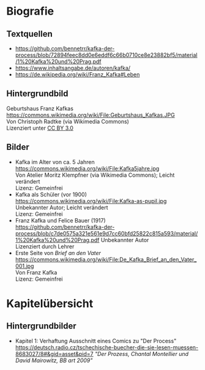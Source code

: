 # Biografie

## Textquellen

- <https://github.com/bennetrr/kafka-der-process/blob/72894feec8dd0e6eddf6c66b0710ce8e23882bf5/material/1%20Kafka%20und%20Prag.pdf>
- <https://www.inhaltsangabe.de/autoren/kafka/>
- <https://de.wikipedia.org/wiki/Franz_Kafka#Leben>

## Hintergrundbild

Geburtshaus Franz Kafkas<br>
<https://commons.wikimedia.org/wiki/File:Geburtshaus_Kafkas.JPG><br>
Von Christoph Radtke (via Wikimedia Commons)<br>
Lizenziert unter [CC BY 3.0](https://creativecommons.org/licenses/by/3.0)

## Bilder

- Kafka im Alter von ca. 5 Jahren<br>
  <https://commons.wikimedia.org/wiki/File:Kafka5jahre.jpg><br>
  Von Atelier Moritz Klempfner (via Wikimedia Commons); Leicht verändert<br>
  Lizenz: Gemeinfrei
- Kafka als Schüler (vor 1900)<br>
  <https://commons.wikimedia.org/wiki/File:Kafka-as-pupil.jpg>
  Unbekannter Autor; Leicht verändert<br>
  Lizenz: Gemeinfrei
- Franz Kafka und Felice Bauer (1917)<br>
  <https://github.com/bennetrr/kafka-der-process/blob/c7de0575a321e561e9d7cc60bfd25822c815a593/material/1%20Kafka%20und%20Prag.pdf>
  Unbekannter Autor<br>
  Lizenziert durch Lehrer
- Erste Seite von _Brief an den Vater_<br>
  <https://commons.wikimedia.org/wiki/File:De_Kafka_Brief_an_den_Vater_001.jpg><br>
  Von Franz Kafka<br>
  Lizenz: Gemeinfrei

# Kapitelübersicht
## Hintergrundbilder
- Kapitel 1: Verhaftung
  Ausschnitt eines Comics zu "Der Process"
  <https://deutsch.radio.cz/tschechische-buecher-die-sie-lesen-muessen-8683027/8#&gid=asset&pid=7>
  _"Der Prozess, Chantal Montellier und David Mairowitz, BB art 2009"_
